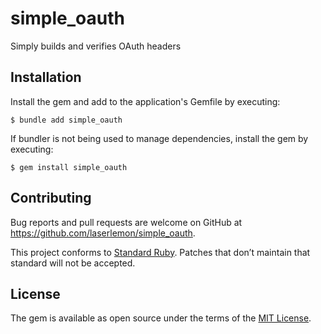 # simple_oauth

Simply builds and verifies OAuth headers

## Installation

Install the gem and add to the application's Gemfile by executing:

    $ bundle add simple_oauth

If bundler is not being used to manage dependencies, install the gem by executing:

    $ gem install simple_oauth


## Contributing

Bug reports and pull requests are welcome on GitHub at https://github.com/laserlemon/simple_oauth.

This project conforms to [Standard Ruby](https://github.com/standardrb/standard). Patches that don’t maintain that standard will not be accepted.

## License

The gem is available as open source under the terms of the [MIT License](https://opensource.org/licenses/MIT).
